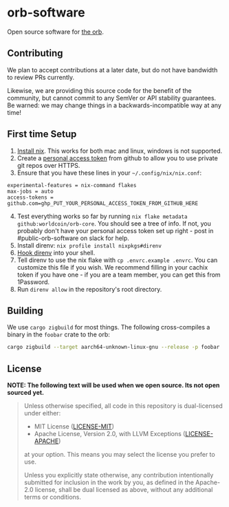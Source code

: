 # orb-software
Open source software for [the orb](https://worldcoin.org/blog/engineering/opening-orb-look-inside-worldcoin-biometric-imaging-device).

## Contributing

We plan to accept contributions at a later date, but do not have bandwidth to review PRs
currently. 

Likewise, we are providing this source code for the benefit of the community, but cannot
commit to any SemVer or API stability guarantees. Be warned: we may change things in a
backwards-incompatible way at any time!

## First time Setup

1. [Install nix][nix]. This works for both mac and linux, windows is not supported.
2. Create a [personal access token][PAC] from github to allow you to use private git repos over HTTPS.
3. Ensure that you have these lines in your `~/.config/nix/nix.conf`:
```
experimental-features = nix-command flakes
max-jobs = auto
access-tokens = github.com=ghp_PUT_YOUR_PERSONAL_ACCESS_TOKEN_FROM_GITHUB_HERE
```
4. Test everything works so far by running `nix flake metadata github:worldcoin/orb-core`. You should see a tree of info. If not, you probably don't have your personal access token set up right - post in #public-orb-software on slack for help.
5. Install direnv: `nix profile install nixpkgs#direnv`
6. [Hook direnv](https://direnv.net/docs/hook.html) into your shell.
7. Tell direnv to use the nix flake with `cp .envrc.example .envrc`. You can customize this file if you wish. We recommend filling in your cachix token if you have one - if you are a team member, you can get this from 1Password.
8. Run `direnv allow` in the repository's root directory.

## Building

We use `cargo zigbuild` for most things. The following cross-compiles a binary
in the `foobar` crate to the orb:
```bash
cargo zigbuild --target aarch64-unknown-linux-gnu --release -p foobar
```

## License
**NOTE: The following text will be used when we open source. Its not open sourced yet.**

> Unless otherwise specified, all code in this repository is dual-licensed under either:
> - MIT License ([LICENSE-MIT](LICENSE-MIT))
> - Apache License, Version 2.0, with LLVM Exceptions ([LICENSE-APACHE](LICENSE-APACHE))
>
> at your option. This means you may select the license you prefer to use.
>
> Unless you explicitly state otherwise, any contribution intentionally submitted for inclusion
> in the work by you, as defined in the Apache-2.0 license, shall be dual licensed as above,
> without any additional terms or conditions.

[nix]: https://nixos.org/download.html
[PAC]: https://docs.github.com/en/authentication/keeping-your-account-and-data-secure/managing-your-personal-access-tokens#creating-a-personal-access-token-classic
